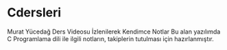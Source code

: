 # Cdersleri
Murat Yücedağ Ders Videosu İzlenilerek Kendimce Notlar
Bu alan yazılımda C Programlama dili ile ilgili notların, takiplerin tutulması için hazırlanmıştır.
